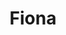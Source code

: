 ---
home: true
title: Fiona
icon: home
heroImage: /logo.png
bgImage: /seacover.JPG
bgImageDark: /seacover.JPG
heroFullScreen: true
bgImageStyle:
    background-attachment: fixed
heroText: Fiona's life
tagline: English｜Code｜Travel｜Photograph
actions:
    - text: memoirs
      link: /memoirs.html
      type: primary

    - text: plans
      link: /

highlights:
    - header: Everday's Traveling
      image: #
      bgImage: /seacover.JPG
      bgImageDark: /seacover.JPG
      heroFullScreen: true
      highlights: 
          - title: Meet Future
          - title: The Future Is Ongoing

    - header: Enjoy Life Never Miss Out
      description: I'd love to have my fav things growing little by little
      image: #
      bgImage: /seacover.JPG
      bgImageDark: /seacover.JPG
      bgImageStyle:
          background-repeat: repeat
          background-size: initial
      features:
          - title: Xi'An
            icon:
            details: sightseeings｜foods｜trends
            link: #

          - title: Xia Men
            icon:
            details: plants｜architecture｜seafood
            link: #
          
          - title: San Ya
            icon:
            details: surfing｜paddke board｜desserts
            link: #

    - header: Record The Moments
      description: Beauty Remains
      image: #
      bgImage: /seacover.JPG
      bgImageDark: /seacover.JPG
      highlights:
          - title: Landscape
            icon:
            details: greens｜colors｜black n white
            link: #

          - title: Streets Photography
            icon:
            details: cars｜street shops｜crouds
            link: #
          
          - title: static buildings
            icon:
            details: life scenes｜outstanding architecture
            link: #
          
          - title: People
            icon:
            details: point n shoot｜passengers｜beauties
            link: #

---
